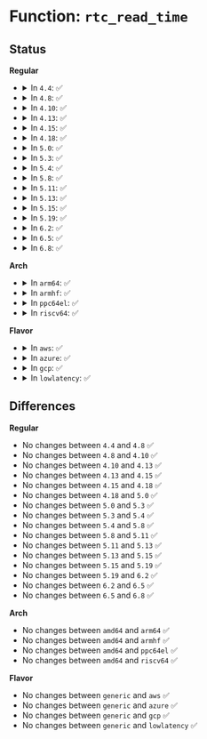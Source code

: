 # Function: <code>rtc_read_time</code>

## Status
<b>Regular</b>
<ul>
<li>
<details>
<summary>In <code>4.4</code>: ✅</summary>

```c
int rtc_read_time(struct rtc_device *rtc, struct rtc_time *tm);
```

**Collision:** Unique Global

**Inline:** No

**Transformation:** False

**Instances:**

```
In drivers/rtc/interface.c (ffffffff81674080)
Location: drivers/rtc/interface.c:46
Inline: False
Direct callers:
  - kernel/time/alarmtimer.c:alarmtimer_suspend
  - drivers/rtc/hctosys.c:rtc_hctosys
  - drivers/rtc/interface.c:__rtc_read_alarm
  - drivers/rtc/interface.c:__rtc_read_alarm
  - drivers/rtc/rtc-dev.c:rtc_dev_ioctl
  - drivers/rtc/rtc-dev.c:rtc_dev_ioctl
  - drivers/rtc/rtc-proc.c:rtc_proc_show
  - drivers/rtc/rtc-sysfs.c:wakealarm_store
  - drivers/rtc/rtc-sysfs.c:since_epoch_show
  - drivers/rtc/rtc-sysfs.c:time_show
  - drivers/rtc/rtc-sysfs.c:date_show
```
**Symbols:**

```
ffffffff81674080-ffffffff816740c5: rtc_read_time (STB_GLOBAL)
```
</details>
</li>
<li>
<details>
<summary>In <code>4.8</code>: ✅</summary>

```c
int rtc_read_time(struct rtc_device *rtc, struct rtc_time *tm);
```

**Collision:** Unique Global

**Inline:** No

**Transformation:** False

**Instances:**

```
In drivers/rtc/interface.c (ffffffff816d4870)
Location: drivers/rtc/interface.c:46
Inline: False
Direct callers:
  - kernel/time/alarmtimer.c:alarmtimer_suspend
  - drivers/rtc/hctosys.c:rtc_hctosys
  - drivers/rtc/interface.c:__rtc_read_alarm
  - drivers/rtc/interface.c:__rtc_read_alarm
  - drivers/rtc/rtc-dev.c:rtc_dev_ioctl
  - drivers/rtc/rtc-dev.c:rtc_dev_ioctl
  - drivers/rtc/rtc-proc.c:rtc_proc_show
  - drivers/rtc/rtc-sysfs.c:wakealarm_store
  - drivers/rtc/rtc-sysfs.c:since_epoch_show
  - drivers/rtc/rtc-sysfs.c:time_show
  - drivers/rtc/rtc-sysfs.c:date_show
```
**Symbols:**

```
ffffffff816d4870-ffffffff816d48bf: rtc_read_time (STB_GLOBAL)
```
</details>
</li>
<li>
<details>
<summary>In <code>4.10</code>: ✅</summary>

```c
int rtc_read_time(struct rtc_device *rtc, struct rtc_time *tm);
```

**Collision:** Unique Global

**Inline:** No

**Transformation:** False

**Instances:**

```
In drivers/rtc/interface.c (ffffffff81704550)
Location: drivers/rtc/interface.c:46
Inline: False
Direct callers:
  - kernel/time/alarmtimer.c:alarmtimer_suspend
  - drivers/rtc/hctosys.c:rtc_hctosys
  - drivers/rtc/interface.c:__rtc_read_alarm
  - drivers/rtc/interface.c:__rtc_read_alarm
  - drivers/rtc/rtc-dev.c:rtc_dev_ioctl
  - drivers/rtc/rtc-dev.c:rtc_dev_ioctl
  - drivers/rtc/rtc-proc.c:rtc_proc_show
  - drivers/rtc/rtc-sysfs.c:wakealarm_store
  - drivers/rtc/rtc-sysfs.c:since_epoch_show
  - drivers/rtc/rtc-sysfs.c:time_show
  - drivers/rtc/rtc-sysfs.c:date_show
```
**Symbols:**

```
ffffffff81704550-ffffffff8170459f: rtc_read_time (STB_GLOBAL)
```
</details>
</li>
<li>
<details>
<summary>In <code>4.13</code>: ✅</summary>

```c
int rtc_read_time(struct rtc_device *rtc, struct rtc_time *tm);
```

**Collision:** Unique Global

**Inline:** No

**Transformation:** False

**Instances:**

```
In drivers/rtc/interface.c (ffffffff81719d20)
Location: drivers/rtc/interface.c:46
Inline: False
Direct callers:
  - kernel/time/alarmtimer.c:alarmtimer_suspend
  - drivers/rtc/hctosys.c:rtc_hctosys
  - drivers/rtc/interface.c:__rtc_read_alarm
  - drivers/rtc/interface.c:__rtc_read_alarm
  - drivers/rtc/rtc-dev.c:rtc_dev_ioctl
  - drivers/rtc/rtc-dev.c:rtc_dev_ioctl
  - drivers/rtc/rtc-proc.c:rtc_proc_show
  - drivers/rtc/rtc-sysfs.c:wakealarm_store
  - drivers/rtc/rtc-sysfs.c:since_epoch_show
  - drivers/rtc/rtc-sysfs.c:time_show
  - drivers/rtc/rtc-sysfs.c:date_show
```
**Symbols:**

```
ffffffff81719d20-ffffffff81719d6f: rtc_read_time (STB_GLOBAL)
```
</details>
</li>
<li>
<details>
<summary>In <code>4.15</code>: ✅</summary>

```c
int rtc_read_time(struct rtc_device *rtc, struct rtc_time *tm);
```

**Collision:** Unique Global

**Inline:** No

**Transformation:** False

**Instances:**

```
In drivers/rtc/interface.c (ffffffff8178af90)
Location: drivers/rtc/interface.c:46
Inline: False
Direct callers:
  - kernel/time/alarmtimer.c:alarmtimer_suspend
  - drivers/rtc/hctosys.c:rtc_hctosys
  - drivers/rtc/interface.c:__rtc_read_alarm
  - drivers/rtc/interface.c:__rtc_read_alarm
  - drivers/rtc/rtc-dev.c:rtc_dev_ioctl
  - drivers/rtc/rtc-dev.c:rtc_dev_ioctl
  - drivers/rtc/rtc-proc.c:rtc_proc_show
  - drivers/rtc/rtc-sysfs.c:wakealarm_store
  - drivers/rtc/rtc-sysfs.c:since_epoch_show
  - drivers/rtc/rtc-sysfs.c:time_show
  - drivers/rtc/rtc-sysfs.c:date_show
```
**Symbols:**

```
ffffffff8178af90-ffffffff8178afdf: rtc_read_time (STB_GLOBAL)
```
</details>
</li>
<li>
<details>
<summary>In <code>4.18</code>: ✅</summary>

```c
int rtc_read_time(struct rtc_device *rtc, struct rtc_time *tm);
```

**Collision:** Unique Global

**Inline:** No

**Transformation:** False

**Instances:**

```
In drivers/rtc/interface.c (ffffffff817ccd00)
Location: drivers/rtc/interface.c:112
Inline: False
Direct callers:
  - kernel/time/alarmtimer.c:alarmtimer_suspend
  - drivers/rtc/hctosys.c:rtc_hctosys
  - drivers/rtc/interface.c:__rtc_read_alarm
  - drivers/rtc/interface.c:__rtc_read_alarm
  - drivers/rtc/rtc-dev.c:rtc_dev_ioctl
  - drivers/rtc/rtc-dev.c:rtc_dev_ioctl
  - drivers/rtc/rtc-proc.c:rtc_proc_show
  - drivers/rtc/rtc-sysfs.c:wakealarm_store
  - drivers/rtc/rtc-sysfs.c:since_epoch_show
  - drivers/rtc/rtc-sysfs.c:time_show
  - drivers/rtc/rtc-sysfs.c:date_show
```
**Symbols:**

```
ffffffff817ccd00-ffffffff817ccdb3: rtc_read_time (STB_GLOBAL)
```
</details>
</li>
<li>
<details>
<summary>In <code>5.0</code>: ✅</summary>

```c
int rtc_read_time(struct rtc_device *rtc, struct rtc_time *tm);
```

**Collision:** Unique Global

**Inline:** No

**Transformation:** False

**Instances:**

```
In drivers/rtc/interface.c (ffffffff817f4070)
Location: drivers/rtc/interface.c:112
Inline: False
Direct callers:
  - kernel/time/alarmtimer.c:alarmtimer_suspend
  - drivers/rtc/hctosys.c:rtc_hctosys
  - drivers/rtc/interface.c:__rtc_read_alarm
  - drivers/rtc/interface.c:__rtc_read_alarm
  - drivers/rtc/dev.c:rtc_dev_ioctl
  - drivers/rtc/dev.c:rtc_dev_ioctl
  - drivers/rtc/proc.c:rtc_proc_show
  - drivers/rtc/sysfs.c:wakealarm_store
  - drivers/rtc/sysfs.c:since_epoch_show
  - drivers/rtc/sysfs.c:time_show
  - drivers/rtc/sysfs.c:date_show
```
**Symbols:**

```
ffffffff817f4070-ffffffff817f4123: rtc_read_time (STB_GLOBAL)
```
</details>
</li>
<li>
<details>
<summary>In <code>5.3</code>: ✅</summary>

```c
int rtc_read_time(struct rtc_device *rtc, struct rtc_time *tm);
```

**Collision:** Unique Global

**Inline:** No

**Transformation:** False

**Instances:**

```
In drivers/rtc/interface.c (ffffffff81834db0)
Location: drivers/rtc/interface.c:110
Inline: False
Direct callers:
  - kernel/time/alarmtimer.c:alarmtimer_suspend
  - drivers/rtc/hctosys.c:rtc_hctosys
  - drivers/rtc/interface.c:__rtc_read_alarm
  - drivers/rtc/interface.c:__rtc_read_alarm
  - drivers/rtc/dev.c:rtc_dev_ioctl
  - drivers/rtc/dev.c:rtc_dev_ioctl
  - drivers/rtc/proc.c:rtc_proc_show
  - drivers/rtc/sysfs.c:wakealarm_store
  - drivers/rtc/sysfs.c:since_epoch_show
  - drivers/rtc/sysfs.c:time_show
  - drivers/rtc/sysfs.c:date_show
```
**Symbols:**

```
ffffffff81834db0-ffffffff81834e6b: rtc_read_time (STB_GLOBAL)
```
</details>
</li>
<li>
<details>
<summary>In <code>5.4</code>: ✅</summary>

```c
int rtc_read_time(struct rtc_device *rtc, struct rtc_time *tm);
```

**Collision:** Unique Global

**Inline:** No

**Transformation:** False

**Instances:**

```
In drivers/rtc/interface.c (ffffffff818666d0)
Location: drivers/rtc/interface.c:110
Inline: False
Direct callers:
  - kernel/time/alarmtimer.c:alarmtimer_suspend
  - drivers/rtc/hctosys.c:rtc_hctosys
  - drivers/rtc/interface.c:__rtc_read_alarm
  - drivers/rtc/interface.c:__rtc_read_alarm
  - drivers/rtc/dev.c:rtc_dev_ioctl
  - drivers/rtc/dev.c:rtc_dev_ioctl
  - drivers/rtc/proc.c:rtc_proc_show
  - drivers/rtc/sysfs.c:wakealarm_store
  - drivers/rtc/sysfs.c:since_epoch_show
  - drivers/rtc/sysfs.c:time_show
  - drivers/rtc/sysfs.c:date_show
```
**Symbols:**

```
ffffffff818666d0-ffffffff8186678b: rtc_read_time (STB_GLOBAL)
```
</details>
</li>
<li>
<details>
<summary>In <code>5.8</code>: ✅</summary>

```c
int rtc_read_time(struct rtc_device *rtc, struct rtc_time *tm);
```

**Collision:** Unique Global

**Inline:** No

**Transformation:** False

**Instances:**

```
In drivers/rtc/interface.c (ffffffff8193aa70)
Location: drivers/rtc/interface.c:110
Inline: False
Direct callers:
  - kernel/time/alarmtimer.c:alarmtimer_suspend
  - drivers/rtc/interface.c:__rtc_read_alarm
  - drivers/rtc/interface.c:__rtc_read_alarm
  - drivers/rtc/dev.c:rtc_dev_ioctl
  - drivers/rtc/dev.c:rtc_dev_ioctl
  - drivers/rtc/proc.c:rtc_proc_show
  - drivers/rtc/sysfs.c:wakealarm_store
  - drivers/rtc/sysfs.c:since_epoch_show
  - drivers/rtc/sysfs.c:time_show
  - drivers/rtc/sysfs.c:date_show
```
**Symbols:**

```
ffffffff8193aa70-ffffffff8193ab2b: rtc_read_time (STB_GLOBAL)
```
</details>
</li>
<li>
<details>
<summary>In <code>5.11</code>: ✅</summary>

```c
int rtc_read_time(struct rtc_device *rtc, struct rtc_time *tm);
```

**Collision:** Unique Global

**Inline:** No

**Transformation:** False

**Instances:**

```
In drivers/rtc/interface.c (ffffffff81940e50)
Location: drivers/rtc/interface.c:110
Inline: False
Direct callers:
  - kernel/time/alarmtimer.c:alarmtimer_suspend
  - drivers/rtc/interface.c:__rtc_read_alarm
  - drivers/rtc/interface.c:__rtc_read_alarm
  - drivers/rtc/dev.c:rtc_dev_ioctl
  - drivers/rtc/dev.c:rtc_dev_ioctl
  - drivers/rtc/proc.c:rtc_proc_show
  - drivers/rtc/sysfs.c:wakealarm_store
  - drivers/rtc/sysfs.c:since_epoch_show
  - drivers/rtc/sysfs.c:time_show
  - drivers/rtc/sysfs.c:date_show
```
**Symbols:**

```
ffffffff81940e50-ffffffff81940ef5: rtc_read_time (STB_GLOBAL)
```
</details>
</li>
<li>
<details>
<summary>In <code>5.13</code>: ✅</summary>

```c
int rtc_read_time(struct rtc_device *rtc, struct rtc_time *tm);
```

**Collision:** Unique Global

**Inline:** No

**Transformation:** False

**Instances:**

```
In drivers/rtc/interface.c (ffffffff81923e70)
Location: drivers/rtc/interface.c:110
Inline: False
Direct callers:
  - kernel/time/alarmtimer.c:alarmtimer_suspend
  - drivers/rtc/class.c:__devm_rtc_register_device
  - drivers/rtc/interface.c:__rtc_read_alarm
  - drivers/rtc/interface.c:__rtc_read_alarm
  - drivers/rtc/dev.c:rtc_dev_ioctl
  - drivers/rtc/dev.c:rtc_dev_ioctl
  - drivers/rtc/proc.c:rtc_proc_show
  - drivers/rtc/sysfs.c:wakealarm_store
  - drivers/rtc/sysfs.c:since_epoch_show
  - drivers/rtc/sysfs.c:time_show
  - drivers/rtc/sysfs.c:date_show
```
**Symbols:**

```
ffffffff81923e70-ffffffff81923f15: rtc_read_time (STB_GLOBAL)
```
</details>
</li>
<li>
<details>
<summary>In <code>5.15</code>: ✅</summary>

```c
int rtc_read_time(struct rtc_device *rtc, struct rtc_time *tm);
```

**Collision:** Unique Global

**Inline:** No

**Transformation:** False

**Instances:**

```
In drivers/rtc/interface.c (ffffffff819c6ea0)
Location: drivers/rtc/interface.c:110
Inline: False
Direct callers:
  - kernel/time/alarmtimer.c:alarmtimer_suspend
  - drivers/rtc/class.c:__devm_rtc_register_device
  - drivers/rtc/interface.c:__rtc_read_alarm
  - drivers/rtc/interface.c:__rtc_read_alarm
  - drivers/rtc/dev.c:rtc_dev_ioctl
  - drivers/rtc/dev.c:rtc_dev_ioctl
  - drivers/rtc/proc.c:rtc_proc_show
  - drivers/rtc/sysfs.c:wakealarm_store
  - drivers/rtc/sysfs.c:since_epoch_show
  - drivers/rtc/sysfs.c:time_show
  - drivers/rtc/sysfs.c:date_show
```
**Symbols:**

```
ffffffff819c6ea0-ffffffff819c6f42: rtc_read_time (STB_GLOBAL)
```
</details>
</li>
<li>
<details>
<summary>In <code>5.19</code>: ✅</summary>

```c
int rtc_read_time(struct rtc_device *rtc, struct rtc_time *tm);
```

**Collision:** Unique Global

**Inline:** No

**Transformation:** False

**Instances:**

```
In drivers/rtc/interface.c (ffffffff81b27c10)
Location: drivers/rtc/interface.c:110
Inline: False
Direct callers:
  - kernel/time/alarmtimer.c:alarmtimer_suspend
  - drivers/rtc/class.c:__devm_rtc_register_device
  - drivers/rtc/class.c:rtc_resume
  - drivers/rtc/class.c:rtc_suspend
  - drivers/rtc/interface.c:rtc_initialize_alarm
  - drivers/rtc/interface.c:__rtc_read_alarm
  - drivers/rtc/interface.c:__rtc_read_alarm
  - drivers/rtc/dev.c:rtc_dev_ioctl
  - drivers/rtc/dev.c:rtc_dev_ioctl
  - drivers/rtc/proc.c:rtc_proc_show
  - drivers/rtc/sysfs.c:wakealarm_store
  - drivers/rtc/sysfs.c:since_epoch_show
  - drivers/rtc/sysfs.c:time_show
  - drivers/rtc/sysfs.c:date_show
```
**Symbols:**

```
ffffffff81b27c10-ffffffff81b27ccf: rtc_read_time (STB_GLOBAL)
```
</details>
</li>
<li>
<details>
<summary>In <code>6.2</code>: ✅</summary>

```c
int rtc_read_time(struct rtc_device *rtc, struct rtc_time *tm);
```

**Collision:** Unique Global

**Inline:** No

**Transformation:** False

**Instances:**

```
In drivers/rtc/interface.c (ffffffff81cbb4c0)
Location: drivers/rtc/interface.c:110
Inline: False
Direct callers:
  - kernel/time/alarmtimer.c:alarmtimer_suspend
  - drivers/rtc/class.c:__devm_rtc_register_device
  - drivers/rtc/class.c:rtc_resume
  - drivers/rtc/class.c:rtc_suspend
  - drivers/rtc/interface.c:rtc_initialize_alarm
  - drivers/rtc/interface.c:__rtc_read_alarm
  - drivers/rtc/interface.c:__rtc_read_alarm
  - drivers/rtc/dev.c:rtc_dev_ioctl
  - drivers/rtc/dev.c:rtc_dev_ioctl
  - drivers/rtc/proc.c:rtc_proc_show
  - drivers/rtc/sysfs.c:wakealarm_store
  - drivers/rtc/sysfs.c:since_epoch_show
  - drivers/rtc/sysfs.c:time_show
  - drivers/rtc/sysfs.c:date_show
```
**Symbols:**

```
ffffffff81cbb4c0-ffffffff81cbb57f: rtc_read_time (STB_GLOBAL)
```
</details>
</li>
<li>
<details>
<summary>In <code>6.5</code>: ✅</summary>

```c
int rtc_read_time(struct rtc_device *rtc, struct rtc_time *tm);
```

**Collision:** Unique Global

**Inline:** No

**Transformation:** False

**Instances:**

```
In drivers/rtc/interface.c (ffffffff81d230d0)
Location: drivers/rtc/interface.c:110
Inline: False
Direct callers:
  - kernel/time/alarmtimer.c:alarmtimer_suspend
  - drivers/rtc/class.c:__devm_rtc_register_device
  - drivers/rtc/class.c:rtc_resume
  - drivers/rtc/class.c:rtc_suspend
  - drivers/rtc/interface.c:rtc_initialize_alarm
  - drivers/rtc/interface.c:__rtc_read_alarm
  - drivers/rtc/interface.c:__rtc_read_alarm
  - drivers/rtc/dev.c:rtc_dev_ioctl
  - drivers/rtc/dev.c:rtc_dev_ioctl
  - drivers/rtc/proc.c:rtc_proc_show
  - drivers/rtc/sysfs.c:wakealarm_store
  - drivers/rtc/sysfs.c:since_epoch_show
  - drivers/rtc/sysfs.c:time_show
  - drivers/rtc/sysfs.c:date_show
```
**Symbols:**

```
ffffffff81d230d0-ffffffff81d2318f: rtc_read_time (STB_GLOBAL)
```
</details>
</li>
<li>
<details>
<summary>In <code>6.8</code>: ✅</summary>

```c
int rtc_read_time(struct rtc_device *rtc, struct rtc_time *tm);
```

**Collision:** Unique Global

**Inline:** No

**Transformation:** False

**Instances:**

```
In drivers/rtc/interface.c (ffffffff81dd8e30)
Location: drivers/rtc/interface.c:110
Inline: False
Direct callers:
  - kernel/time/alarmtimer.c:alarmtimer_suspend
  - drivers/rtc/class.c:__devm_rtc_register_device
  - drivers/rtc/class.c:rtc_resume
  - drivers/rtc/class.c:rtc_suspend
  - drivers/rtc/interface.c:rtc_initialize_alarm
  - drivers/rtc/interface.c:__rtc_read_alarm
  - drivers/rtc/interface.c:__rtc_read_alarm
  - drivers/rtc/dev.c:rtc_dev_ioctl
  - drivers/rtc/dev.c:rtc_dev_ioctl
  - drivers/rtc/proc.c:rtc_proc_show
  - drivers/rtc/sysfs.c:wakealarm_store
  - drivers/rtc/sysfs.c:since_epoch_show
  - drivers/rtc/sysfs.c:time_show
  - drivers/rtc/sysfs.c:date_show
```
**Symbols:**

```
ffffffff81dd8e30-ffffffff81dd8eef: rtc_read_time (STB_GLOBAL)
```
</details>
</li>
</ul>
<b>Arch</b>
<ul>
<li>
<details>
<summary>In <code>arm64</code>: ✅</summary>

```c
int rtc_read_time(struct rtc_device *rtc, struct rtc_time *tm);
```

**Collision:** Unique Global

**Inline:** No

**Transformation:** False

**Instances:**

```
In drivers/rtc/interface.c (ffff800010aa86e8)
Location: drivers/rtc/interface.c:110
Inline: False
Direct callers:
  - kernel/time/alarmtimer.c:alarmtimer_suspend
  - drivers/rtc/hctosys.c:rtc_hctosys
  - drivers/rtc/interface.c:__rtc_read_alarm
  - drivers/rtc/interface.c:__rtc_read_alarm
  - drivers/rtc/dev.c:rtc_dev_ioctl
  - drivers/rtc/dev.c:rtc_dev_ioctl
  - drivers/rtc/proc.c:rtc_proc_show
  - drivers/rtc/sysfs.c:wakealarm_store
  - drivers/rtc/sysfs.c:since_epoch_show
  - drivers/rtc/sysfs.c:time_show
  - drivers/rtc/sysfs.c:date_show
```
**Symbols:**

```
ffff800010aa86e8-ffff800010aa87e4: rtc_read_time (STB_GLOBAL)
```
</details>
</li>
<li>
<details>
<summary>In <code>armhf</code>: ✅</summary>

```c
int rtc_read_time(struct rtc_device *rtc, struct rtc_time *tm);
```

**Collision:** Unique Global

**Inline:** No

**Transformation:** False

**Instances:**

```
In drivers/rtc/interface.c (c0b86c34)
Location: drivers/rtc/interface.c:110
Inline: False
Direct callers:
  - kernel/time/alarmtimer.c:alarmtimer_suspend
  - drivers/rtc/hctosys.c:rtc_hctosys
  - drivers/rtc/interface.c:__rtc_read_alarm
  - drivers/rtc/interface.c:__rtc_read_alarm
  - drivers/rtc/dev.c:rtc_dev_ioctl
  - drivers/rtc/dev.c:rtc_dev_ioctl
  - drivers/rtc/proc.c:rtc_proc_show
  - drivers/rtc/sysfs.c:wakealarm_store
  - drivers/rtc/sysfs.c:since_epoch_show
  - drivers/rtc/sysfs.c:time_show
  - drivers/rtc/sysfs.c:date_show
```
**Symbols:**

```
c0b86c34-c0b86d20: rtc_read_time (STB_GLOBAL)
```
</details>
</li>
<li>
<details>
<summary>In <code>ppc64el</code>: ✅</summary>

```c
int rtc_read_time(struct rtc_device *rtc, struct rtc_time *tm);
```

**Collision:** Unique Global

**Inline:** No

**Transformation:** False

**Instances:**

```
In drivers/rtc/interface.c (c000000000b89a50)
Location: drivers/rtc/interface.c:110
Inline: False
Direct callers:
  - kernel/time/alarmtimer.c:alarmtimer_suspend
  - drivers/rtc/hctosys.c:rtc_hctosys
  - drivers/rtc/interface.c:__rtc_read_alarm
  - drivers/rtc/interface.c:__rtc_read_alarm
  - drivers/rtc/dev.c:rtc_dev_ioctl
  - drivers/rtc/dev.c:rtc_dev_ioctl
  - drivers/rtc/proc.c:rtc_proc_show
  - drivers/rtc/sysfs.c:wakealarm_store
  - drivers/rtc/sysfs.c:since_epoch_show
  - drivers/rtc/sysfs.c:time_show
  - drivers/rtc/sysfs.c:date_show
```
**Symbols:**

```
c000000000b89a50-c000000000b89bac: rtc_read_time (STB_GLOBAL)
```
</details>
</li>
<li>
<details>
<summary>In <code>riscv64</code>: ✅</summary>

```c
int rtc_read_time(struct rtc_device *rtc, struct rtc_time *tm);
```

**Collision:** Unique Global

**Inline:** No

**Transformation:** False

**Instances:**

```
In drivers/rtc/interface.c (ffffffe0006b3bd4)
Location: drivers/rtc/interface.c:110
Inline: False
Direct callers:
  - kernel/time/alarmtimer.c:alarmtimer_suspend
  - drivers/rtc/hctosys.c:rtc_hctosys
  - drivers/rtc/interface.c:__rtc_read_alarm
  - drivers/rtc/interface.c:__rtc_read_alarm
  - drivers/rtc/dev.c:rtc_dev_ioctl
  - drivers/rtc/dev.c:rtc_dev_ioctl
  - drivers/rtc/proc.c:rtc_proc_show
  - drivers/rtc/sysfs.c:wakealarm_store
  - drivers/rtc/sysfs.c:since_epoch_show
  - drivers/rtc/sysfs.c:time_show
  - drivers/rtc/sysfs.c:date_show
```
**Symbols:**

```
ffffffe0006b3bd4-ffffffe0006b3c92: rtc_read_time (STB_GLOBAL)
```
</details>
</li>
</ul>
<b>Flavor</b>
<ul>
<li>
<details>
<summary>In <code>aws</code>: ✅</summary>

```c
int rtc_read_time(struct rtc_device *rtc, struct rtc_time *tm);
```

**Collision:** Unique Global

**Inline:** No

**Transformation:** False

**Instances:**

```
In drivers/rtc/interface.c (ffffffff81819380)
Location: drivers/rtc/interface.c:110
Inline: False
Direct callers:
  - kernel/time/alarmtimer.c:alarmtimer_suspend
  - drivers/rtc/hctosys.c:rtc_hctosys
  - drivers/rtc/interface.c:__rtc_read_alarm
  - drivers/rtc/interface.c:__rtc_read_alarm
  - drivers/rtc/dev.c:rtc_dev_ioctl
  - drivers/rtc/dev.c:rtc_dev_ioctl
  - drivers/rtc/proc.c:rtc_proc_show
  - drivers/rtc/sysfs.c:wakealarm_store
  - drivers/rtc/sysfs.c:since_epoch_show
  - drivers/rtc/sysfs.c:time_show
  - drivers/rtc/sysfs.c:date_show
```
**Symbols:**

```
ffffffff81819380-ffffffff8181943b: rtc_read_time (STB_GLOBAL)
```
</details>
</li>
<li>
<details>
<summary>In <code>azure</code>: ✅</summary>

```c
int rtc_read_time(struct rtc_device *rtc, struct rtc_time *tm);
```

**Collision:** Unique Global

**Inline:** No

**Transformation:** False

**Instances:**

```
In drivers/rtc/interface.c (ffffffff817e0a70)
Location: drivers/rtc/interface.c:110
Inline: False
Direct callers:
  - kernel/time/alarmtimer.c:alarmtimer_suspend
  - drivers/rtc/hctosys.c:rtc_hctosys
  - drivers/rtc/interface.c:__rtc_read_alarm
  - drivers/rtc/interface.c:__rtc_read_alarm
  - drivers/rtc/dev.c:rtc_dev_ioctl
  - drivers/rtc/dev.c:rtc_dev_ioctl
  - drivers/rtc/proc.c:rtc_proc_show
  - drivers/rtc/sysfs.c:wakealarm_store
  - drivers/rtc/sysfs.c:since_epoch_show
  - drivers/rtc/sysfs.c:time_show
  - drivers/rtc/sysfs.c:date_show
```
**Symbols:**

```
ffffffff817e0a70-ffffffff817e0b2b: rtc_read_time (STB_GLOBAL)
```
</details>
</li>
<li>
<details>
<summary>In <code>gcp</code>: ✅</summary>

```c
int rtc_read_time(struct rtc_device *rtc, struct rtc_time *tm);
```

**Collision:** Unique Global

**Inline:** No

**Transformation:** False

**Instances:**

```
In drivers/rtc/interface.c (ffffffff8185a860)
Location: drivers/rtc/interface.c:110
Inline: False
Direct callers:
  - kernel/time/alarmtimer.c:alarmtimer_suspend
  - drivers/rtc/hctosys.c:rtc_hctosys
  - drivers/rtc/interface.c:__rtc_read_alarm
  - drivers/rtc/interface.c:__rtc_read_alarm
  - drivers/rtc/dev.c:rtc_dev_ioctl
  - drivers/rtc/dev.c:rtc_dev_ioctl
  - drivers/rtc/proc.c:rtc_proc_show
  - drivers/rtc/sysfs.c:wakealarm_store
  - drivers/rtc/sysfs.c:since_epoch_show
  - drivers/rtc/sysfs.c:time_show
  - drivers/rtc/sysfs.c:date_show
```
**Symbols:**

```
ffffffff8185a860-ffffffff8185a91b: rtc_read_time (STB_GLOBAL)
```
</details>
</li>
<li>
<details>
<summary>In <code>lowlatency</code>: ✅</summary>

```c
int rtc_read_time(struct rtc_device *rtc, struct rtc_time *tm);
```

**Collision:** Unique Global

**Inline:** No

**Transformation:** False

**Instances:**

```
In drivers/rtc/interface.c (ffffffff81875960)
Location: drivers/rtc/interface.c:110
Inline: False
Direct callers:
  - kernel/time/alarmtimer.c:alarmtimer_suspend
  - drivers/rtc/hctosys.c:rtc_hctosys
  - drivers/rtc/interface.c:__rtc_read_alarm
  - drivers/rtc/interface.c:__rtc_read_alarm
  - drivers/rtc/dev.c:rtc_dev_ioctl
  - drivers/rtc/dev.c:rtc_dev_ioctl
  - drivers/rtc/proc.c:rtc_proc_show
  - drivers/rtc/sysfs.c:wakealarm_store
  - drivers/rtc/sysfs.c:since_epoch_show
  - drivers/rtc/sysfs.c:time_show
  - drivers/rtc/sysfs.c:date_show
```
**Symbols:**

```
ffffffff81875960-ffffffff81875a2b: rtc_read_time (STB_GLOBAL)
```
</details>
</li>
</ul>

## Differences
<b>Regular</b>
<ul>
<li>
No changes between <code>4.4</code> and <code>4.8</code> ✅
</li>
<li>
No changes between <code>4.8</code> and <code>4.10</code> ✅
</li>
<li>
No changes between <code>4.10</code> and <code>4.13</code> ✅
</li>
<li>
No changes between <code>4.13</code> and <code>4.15</code> ✅
</li>
<li>
No changes between <code>4.15</code> and <code>4.18</code> ✅
</li>
<li>
No changes between <code>4.18</code> and <code>5.0</code> ✅
</li>
<li>
No changes between <code>5.0</code> and <code>5.3</code> ✅
</li>
<li>
No changes between <code>5.3</code> and <code>5.4</code> ✅
</li>
<li>
No changes between <code>5.4</code> and <code>5.8</code> ✅
</li>
<li>
No changes between <code>5.8</code> and <code>5.11</code> ✅
</li>
<li>
No changes between <code>5.11</code> and <code>5.13</code> ✅
</li>
<li>
No changes between <code>5.13</code> and <code>5.15</code> ✅
</li>
<li>
No changes between <code>5.15</code> and <code>5.19</code> ✅
</li>
<li>
No changes between <code>5.19</code> and <code>6.2</code> ✅
</li>
<li>
No changes between <code>6.2</code> and <code>6.5</code> ✅
</li>
<li>
No changes between <code>6.5</code> and <code>6.8</code> ✅
</li>
</ul>
<b>Arch</b>
<ul>
<li>
No changes between <code>amd64</code> and <code>arm64</code> ✅
</li>
<li>
No changes between <code>amd64</code> and <code>armhf</code> ✅
</li>
<li>
No changes between <code>amd64</code> and <code>ppc64el</code> ✅
</li>
<li>
No changes between <code>amd64</code> and <code>riscv64</code> ✅
</li>
</ul>
<b>Flavor</b>
<ul>
<li>
No changes between <code>generic</code> and <code>aws</code> ✅
</li>
<li>
No changes between <code>generic</code> and <code>azure</code> ✅
</li>
<li>
No changes between <code>generic</code> and <code>gcp</code> ✅
</li>
<li>
No changes between <code>generic</code> and <code>lowlatency</code> ✅
</li>
</ul>
